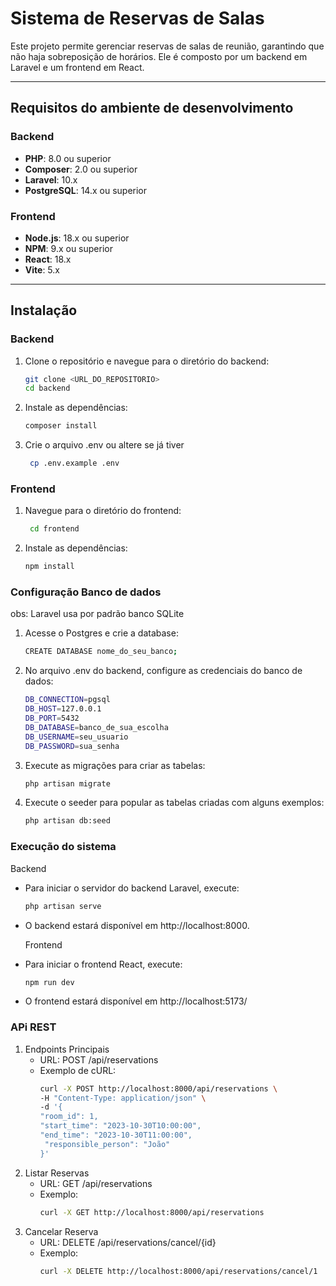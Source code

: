 # Sistema de Reservas de Salas

Este projeto permite gerenciar reservas de salas de reunião, garantindo que não haja sobreposição de horários. Ele é composto por um backend em Laravel e um frontend em React.

---

## Requisitos do ambiente de desenvolvimento

### Backend
- **PHP**: 8.0 ou superior
- **Composer**: 2.0 ou superior
- **Laravel**: 10.x
- **PostgreSQL**: 14.x ou superior

### Frontend
- **Node.js**: 18.x ou superior
- **NPM**: 9.x ou superior
- **React**: 18.x
- **Vite**: 5.x

---

## Instalação

### Backend

1. Clone o repositório e navegue para o diretório do backend:
   ```bash
   git clone <URL_DO_REPOSITORIO>
   cd backend

2. Instale as dependências:
     ```bash
     composer install

3. Crie o arquivo .env ou altere se já tiver
    ```bash
     cp .env.example .env

  ### Frontend
1. Navegue para o diretório do frontend:
   ```bash
    cd frontend

2. Instale as dependências:
    ```bash
    npm install

### Configuração Banco de dados

  obs: Laravel usa por padrão banco SQLite

1. Acesse o Postgres e crie a database:
    ```bash
   CREATE DATABASE nome_do_seu_banco;

2. No arquivo .env do backend, configure as credenciais do banco de dados:
    ```bash
    DB_CONNECTION=pgsql
    DB_HOST=127.0.0.1
    DB_PORT=5432
    DB_DATABASE=banco_de_sua_escolha
    DB_USERNAME=seu_usuario
    DB_PASSWORD=sua_senha

3. Execute as migrações para criar as tabelas:
    ```bash
    php artisan migrate

4.  Execute o seeder para popular as tabelas criadas com alguns exemplos:
     ```bash
     php artisan db:seed

### Execução do sistema
  Backend
- Para iniciar o servidor do backend Laravel, execute:
  ```bash
  php artisan serve
- O backend estará disponível em http://localhost:8000.

  Frontend
- Para iniciar o frontend React, execute:
  ```bash
  npm run dev
- O frontend estará disponível em http://localhost:5173/

### APi REST
1. Endpoints Principais
   - URL: POST /api/reservations
   - Exemplo de cURL:
     ```bash
     curl -X POST http://localhost:8000/api/reservations \
     -H "Content-Type: application/json" \
     -d '{
     "room_id": 1,
     "start_time": "2023-10-30T10:00:00",
     "end_time": "2023-10-30T11:00:00",
      "responsible_person": "João"
     }'

2. Listar Reservas
   - URL: GET /api/reservations
   - Exemplo:
     ```bash
     curl -X GET http://localhost:8000/api/reservations

3. Cancelar Reserva
   - URL: DELETE /api/reservations/cancel/{id}
   - Exemplo:
     ```bash
     curl -X DELETE http://localhost:8000/api/reservations/cancel/1
